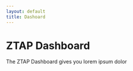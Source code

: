 ```yaml
---
layout: default
title: Dashoard
---
```

# ZTAP Dashboard
The ZTAP Dashboard gives you lorem ipsum dolor
